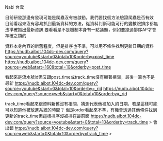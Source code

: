 Nabi 台雲

目前研發那邊有發現可能是爬蟲沒有被啟動，我們要找個方法驗證爬蟲是否有效
目前看起來沒有容易抓到最新資料的方法，從資料判斷可能可行的變數跟排序都無法準確抓出最新資訊
要看看是不是機制本身有一點議題，例如要跑過排序AP才會準確之類的

資料本身內容的新舊程度，但是排序也不準，可以用不條件找到更新日期的資料
https://nudb.aibot.104dc-dev.com/query?source=youtube&start=0&total=10&orderby=post_time
https://nudb.aibot.104dc-dev.com/query?source=web&start=160&total=10&orderby=post_time

看起來是流水號id但又跟post_time或track_time沒有顯著相關，最後一筆也不是最新
https://nudb.aibot.104dc-dev.com/query?source=youtube&start=0&total=10&orderby=_rid
https://nudb.aibot.104dc-dev.com/query?source=web&start=0&total=10&orderby=_rid

track_time看起來跟資料新舊沒有相關，猜測代表他被加入的日期，若是這樣可能可以知道他被放進系統的時間？
但是order看起來不準，有機會透過其他條件找到更新的track_time但這樣排序沒被排在最前面
https://nudb.aibot.104dc-dev.com/query?source=youtube&start=0&total=10&orderby=track_time > 會出錯
https://nudb.aibot.104dc-dev.com/query?source=web&start=0&total=10&orderby=track_time > 